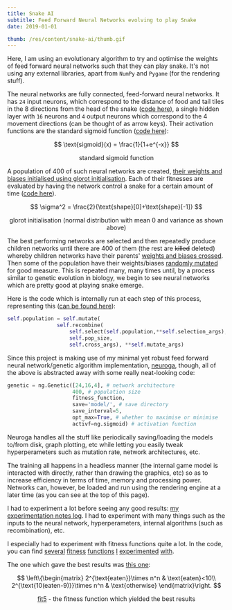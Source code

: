 ```yaml
---
title: Snake AI
subtitle: Feed Forward Neural Networks evolving to play Snake
date: 2019-01-01

thumb: /res/content/snake-ai/thumb.gif
---
```


Here, I am using an evolutionary algorithm to try and optimise the weights of feed forward neural networks such that they can play snake.
It's not using any external libraries, apart from `NumPy` and `Pygame` (for the rendering stuff).

The neural networks are fully connected, feed-forward neural networks. It has `24` input neurons, which correspond to the distance of food and tail tiles in the 8 directions from the head of the snake ([code here](https://github.com/pixelchai/SnakeAI/blob/master/snake.py#L151)), a single hidden layer with `16` neurons and `4` output neurons which correspond to the 4 movement directions (can be thought of as arrow keys). Their activation functions are the standard sigmoid function ([code here](https://github.com/pixelchai/SnakeAI/blob/master/neuroga.py#L17)):

$$
\text{sigmoid}(x) = \frac{1}{1+e^{-x}}
$$

<center>standard sigmoid function</center>

A population of 400 of such neural networks are created, [their weights and biases initialised using glorot initialisation](https://github.com/pixelchai/SnakeAI/blob/master/neuroga.py#L51). Each of their fitnesses are evaluated by having the network control a snake for a certain amount of time ([code here](https://github.com/pixelchai/SnakeAI/blob/master/trainer.py#L81)).

$$
\sigma^2 = \frac{2}{\text{shape}[0]+\text{shape}[-1]}
$$

<center>glorot initialisation (normal distribution with mean 0 and variance as shown above)</center>

The best performing networks are selected and then repeatedly produce children networks until there are 400 of them (the rest are ~~killed~~ deleted) whereby children networks have their parents' [weights and biases crossed](https://github.com/pixelchai/SnakeAI/blob/master/neuroga.py#L276). Then some of the population have their weights/biases [randomly mutated](https://github.com/pixelchai/SnakeAI/blob/master/neuroga.py#L347) for good measure. This is repeated many, many times until, by a process similar to genetic evolution in biology, we begin to see neural networks which are pretty good at playing snake emerge.

Here is the code which is internally run at each step of this process, representing this ([can be found here](https://github.com/pixelchai/SnakeAI/blob/master/neuroga.py#L434)):

```python
self.population = self.mutate(
                self.recombine(
                    self.select(self.population,**self.selection_args),
                    self.pop_size,
                    self.cross_args), **self.mutate_args)
```

Since this project is making use of my minimal yet robust feed forward neural network/genetic algorithm implementation, [neuroga](https://github.com/pixelchai/SnakeAI/blob/master/neuroga.py), though, all of the above is abstracted away with some really neat-looking code:

```python
genetic = ng.Genetic([24,16,4], # network architecture
                     400, # population size
                     fitness_function,
                     save='model/', # save directory
                     save_interval=5,
                     opt_max=True, # whether to maximise or minimise
                     activf=ng.sigmoid) # activation function
```

Neuroga handles all the stuff like periodically saving/loading the models to/from disk, graph plotting, etc while letting you easily tweak hyperperameters such as mutation rate, network architectures, etc.

The training all happens in a headless manner (the internal game model is interacted with directly, rather than drawing the graphics, etc) so as to increase efficiency in terms of time, memory and processing power. Networks can, however, be loaded and run using the rendering engine at a later time (as you can see at the top of this page).

I had to experiment a lot before seeing any good results: [my experimentation notes log](https://github.com/pixelchai/SnakeAI/blob/master/notes.txt). I had to experiment with many things such as the inputs to the neural network, hyperperameters, internal algorithms (such as recombination), etc.

I especially had to experiment with fitness functions quite a lot. In the code, you can find [several](https://github.com/pixelchai/SnakeAI/blob/master/trainer.py#L5) [fitness](https://github.com/pixelchai/SnakeAI/blob/master/trainer.py#L23) [functions](https://github.com/pixelchai/SnakeAI/blob/master/trainer.py#L46) [I](https://github.com/pixelchai/SnakeAI/blob/master/trainer.py#L64) [experimented](https://github.com/pixelchai/SnakeAI/blob/master/trainer.py#L81) [with](https://github.com/pixelchai/SnakeAI/blob/master/trainer.py#L101).

The one which gave the best results was [this one](https://github.com/pixelchai/SnakeAI/blob/master/trainer.py#L81):

$$
\left\{\begin{matrix}
2^{\text{eaten}}\times n^n & \text{eaten}<10\\
2^{\text{10(eaten-9)}}\times n^n & \text{otherwise}
\end{matrix}\right.
$$

<center><a href="https://github.com/pixelchai/SnakeAI/blob/4756265cb5c299c5f8a2bbf302fbaae5fa9d2270/trainer.py#L81">fit5</a> - the fitness function which yielded the best results<center>
